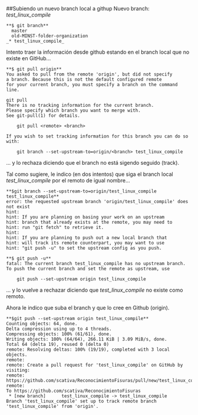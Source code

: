 ##Subiendo un nuevo branch local a githup
Nuevo branch: *test_linux_compile*

```
**$ git branch**
  master
  old-MINST-folder-organization
_* test_linux_compile_
```

Intento traer la información desde github estando en el branch local que no existe en GitHub...
```
**$ git pull origin**
You asked to pull from the remote 'origin', but did not specify
a branch. Because this is not the default configured remote
for your current branch, you must specify a branch on the command line.

git pull
There is no tracking information for the current branch.
Please specify which branch you want to merge with.
See git-pull(1) for details.

    git pull <remote> <branch>

If you wish to set tracking information for this branch you can do so with:

    git branch --set-upstream-to=origin/<branch> test_linux_compile
```
... y lo rechaza diciendo que el branch no está sigendo seguido (track).


Tal como sugiere, le indico (en dos intentos) que siga el branch local *test_linux_compile* por el remoto de igual nombre...

```
**$git branch --set-upstream-to=origin/test_linux_compile test_linux_compile**
error: the requested upstream branch 'origin/test_linux_compile' does not exist
hint: 
hint: If you are planning on basing your work on an upstream
hint: branch that already exists at the remote, you may need to
hint: run "git fetch" to retrieve it.
hint: 
hint: If you are planning to push out a new local branch that
hint: will track its remote counterpart, you may want to use
hint: "git push -u" to set the upstream config as you push.
```

```
**$ git push -u**
fatal: The current branch test_linux_compile has no upstream branch.
To push the current branch and set the remote as upstream, use

    git push --set-upstream origin test_linux_compile
```

... y lo vuelve a rechazar diciendo que *test_linux_compile* no existe como remoto.

Ahora le indico que suba el branch y que lo cree en Github (origin). 
```
**$git push --set-upstream origin test_linux_compile**
Counting objects: 64, done.
Delta compression using up to 4 threads.
Compressing objects: 100% (61/61), done.
Writing objects: 100% (64/64), 266.11 KiB | 3.09 MiB/s, done.
Total 64 (delta 19), reused 0 (delta 0)
remote: Resolving deltas: 100% (19/19), completed with 3 local objects.
remote: 
remote: Create a pull request for 'test_linux_compile' on GitHub by visiting:
remote:      https://github.com/scativa/ReconocimientoFisuras/pull/new/test_linux_compile
remote: 
To https://github.com/scativa/ReconocimientoFisuras
 * [new branch]      test_linux_compile -> test_linux_compile
Branch 'test_linux_compile' set up to track remote branch 'test_linux_compile' from 'origin'.
```


